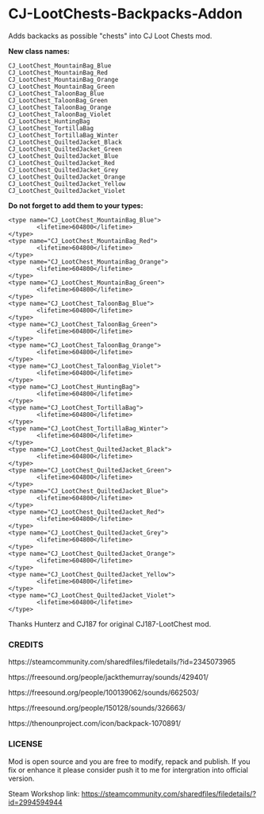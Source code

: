 # CJ-LootChests-Backpacks-Addon
Adds backacks as possible "chests" into CJ Loot Chests mod.

**New class names:**

```
CJ_LootChest_MountainBag_Blue
CJ_LootChest_MountainBag_Red
CJ_LootChest_MountainBag_Orange
CJ_LootChest_MountainBag_Green
CJ_LootChest_TaloonBag_Blue
CJ_LootChest_TaloonBag_Green
CJ_LootChest_TaloonBag_Orange
CJ_LootChest_TaloonBag_Violet
CJ_LootChest_HuntingBag
CJ_LootChest_TortillaBag
CJ_LootChest_TortillaBag_Winter
CJ_LootChest_QuiltedJacket_Black
CJ_LootChest_QuiltedJacket_Green
CJ_LootChest_QuiltedJacket_Blue
CJ_LootChest_QuiltedJacket_Red
CJ_LootChest_QuiltedJacket_Grey
CJ_LootChest_QuiltedJacket_Orange
CJ_LootChest_QuiltedJacket_Yellow
CJ_LootChest_QuiltedJacket_Violet
```

**Do not forget to add them to your types:**

```
<type name="CJ_LootChest_MountainBag_Blue">
        <lifetime>604800</lifetime>
</type>
<type name="CJ_LootChest_MountainBag_Red">
        <lifetime>604800</lifetime>
</type>
<type name="CJ_LootChest_MountainBag_Orange">
        <lifetime>604800</lifetime>
</type>
<type name="CJ_LootChest_MountainBag_Green">
        <lifetime>604800</lifetime>
</type>
<type name="CJ_LootChest_TaloonBag_Blue">
        <lifetime>604800</lifetime>
</type>
<type name="CJ_LootChest_TaloonBag_Green">
        <lifetime>604800</lifetime>
</type>
<type name="CJ_LootChest_TaloonBag_Orange">
        <lifetime>604800</lifetime>
</type>
<type name="CJ_LootChest_TaloonBag_Violet">
        <lifetime>604800</lifetime>
</type>
<type name="CJ_LootChest_HuntingBag">
        <lifetime>604800</lifetime>
</type>
<type name="CJ_LootChest_TortillaBag">
        <lifetime>604800</lifetime>
</type>
<type name="CJ_LootChest_TortillaBag_Winter">
        <lifetime>604800</lifetime>
</type>
<type name="CJ_LootChest_QuiltedJacket_Black">
        <lifetime>604800</lifetime>
</type>
<type name="CJ_LootChest_QuiltedJacket_Green">
        <lifetime>604800</lifetime>
</type>
<type name="CJ_LootChest_QuiltedJacket_Blue">
        <lifetime>604800</lifetime>
</type>
<type name="CJ_LootChest_QuiltedJacket_Red">
        <lifetime>604800</lifetime>
</type>
<type name="CJ_LootChest_QuiltedJacket_Grey">
        <lifetime>604800</lifetime>
</type>
<type name="CJ_LootChest_QuiltedJacket_Orange">
        <lifetime>604800</lifetime>
</type>
<type name="CJ_LootChest_QuiltedJacket_Yellow">
        <lifetime>604800</lifetime>
</type>
<type name="CJ_LootChest_QuiltedJacket_Violet">
        <lifetime>604800</lifetime>
</type>
```

Thanks Hunterz and CJ187 for original CJ187-LootChest mod.

### CREDITS
<p>https://steamcommunity.com/sharedfiles/filedetails/?id=2345073965</p>
<p>https://freesound.org/people/jackthemurray/sounds/429401/</p>
<p>https://freesound.org/people/100139062/sounds/662503/</p>
<p>https://freesound.org/people/150128/sounds/326663/</p>
<p>https://thenounproject.com/icon/backpack-1070891/</p>

### LICENSE
Mod is open source and you are free to modify, repack and publish. If you fix or enhance it please consider push it to me for intergration into official version.

Steam Workshop link: https://steamcommunity.com/sharedfiles/filedetails/?id=2994594944
